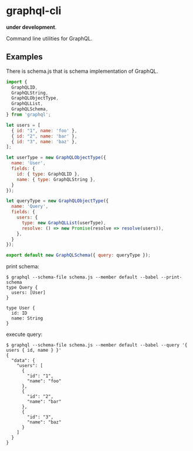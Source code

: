 # graphql-cli

**under development**.

Command line utilities for GraphQL.

## Examples

There is schema.js that is schema implementation of GraphQL.

```javascript
import {
  GraphQLID,
  GraphQLString,
  GraphQLObjectType,
  GraphQLList,
  GraphQLSchema,
} from 'graphql';

let users = [
  { id: "1", name: 'foo' },
  { id: "2", name: 'bar' },
  { id: "3", name: 'baz' },
];

let userType = new GraphQLObjectType({
  name: 'User',
  fields: {
    id: { type: GraphQLID },
    name: { type: GraphQLString },
  }
});

let queryType = new GraphQLObjectType({
  name: 'Query',
  fields: {
    users: {
      type: new GraphQLList(userType),
      resolve: () => new Promise(resolve => resolve(users)),
    },
  }
});

export default new GraphQLSchema({ query: queryType });
```

print schema:

```
$ graphql --schema-file schema.js --member default --babel --print-schema
type Query {
  users: [User]
}

type User {
  id: ID
  name: String
}
```

execute query:

```
$ graphql --schema-file schema.js --member default --babel --query '{ users { id, name } }'
{
  "data": {
    "users": [
      {
        "id": "1",
        "name": "foo"
      },
      {
        "id": "2",
        "name": "bar"
      },
      {
        "id": "3",
        "name": "baz"
      }
    ]
  }
}
```
